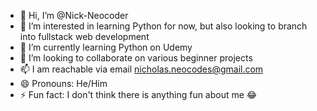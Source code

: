 - 👋 Hi, I’m @Nick-Neocoder
- 👀 I’m interested in learning Python for now, but also looking to branch into fullstack web development
- 🌱 I’m currently learning Python on Udemy 
- 💞️ I’m looking to collaborate on various beginner projects
- 📫 I am reachable via email nicholas.neocodes@gmail.com
- 😄 Pronouns: He/Him
- ⚡ Fun fact: I don't think there is anything fun about me 😂

<!---
Nick-Neocoder/Nick-Neocoder is a ✨ special ✨ repository because its `README.md` (this file) appears on your GitHub profile.
You can click the Preview link to take a look at your changes.
--->
